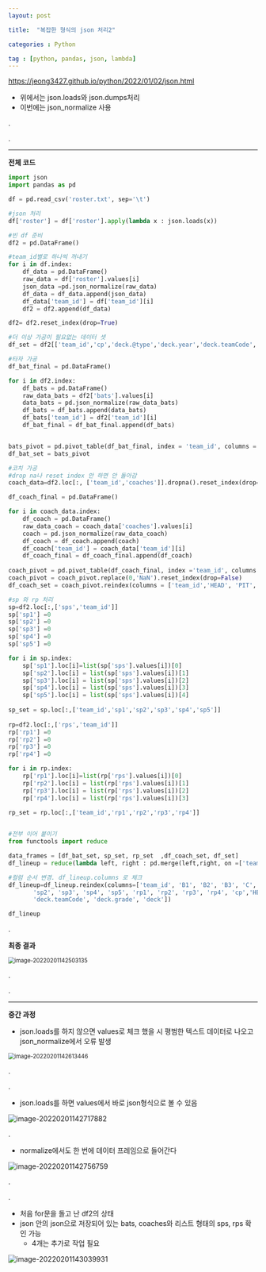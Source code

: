 ```yaml
---
layout: post

title:  "복잡한 형식의 json 처리2"

categories : Python

tag : [python, pandas, json, lambda]
---
```




https://jeong3427.github.io/python/2022/01/02/json.html

- 위에서는 json.loads와 json.dumps처리
- 이번에는 json_normalize 사용

.

.

---

**전체 코드**

```python
import json
import pandas as pd

df = pd.read_csv('roster.txt', sep='\t')

#json 처리
df['roster'] = df['roster'].apply(lambda x : json.loads(x))

#빈 df 준비
df2 = pd.DataFrame()

#team_id별로 하나씩 꺼내기
for i in df.index:
    df_data = pd.DataFrame()
    raw_data = df['roster'].values[i]
    json_data =pd.json_normalize(raw_data)
    df_data = df_data.append(json_data)
    df_data['team_id'] = df['team_id'][i]
    df2 = df2.append(df_data)

df2= df2.reset_index(drop=True)

#더 이상 가공이 필요없는 데이터 셋
df_set = df2[['team_id','cp','deck.@type','deck.year','deck.teamCode','deck.grade','deck']]

#타자 가공
df_bat_final = pd.DataFrame()

for i in df2.index:
    df_bats = pd.DataFrame()
    raw_data_bats = df2['bats'].values[i]
    data_bats = pd.json_normalize(raw_data_bats)
    df_bats = df_bats.append(data_bats)
    df_bats['team_id'] = df2['team_id'][i]
    df_bat_final = df_bat_final.append(df_bats)


bats_pivot = pd.pivot_table(df_bat_final, index = 'team_id', columns = 'pos', values = 'playerId', aggfunc = 'sum').reset_index(drop=False)
df_bat_set = bats_pivot

#코치 가공
#drop na나 reset index 안 하면 안 돌아감
coach_data=df2.loc[:, ['team_id','coaches']].dropna().reset_index(drop=True)

df_coach_final = pd.DataFrame()

for i in coach_data.index:
    df_coach = pd.DataFrame()
    raw_data_coach = coach_data['coaches'].values[i]
    coach = pd.json_normalize(raw_data_coach)
    df_coach = df_coach.append(coach)
    df_coach['team_id'] = coach_data['team_id'][i]
    df_coach_final = df_coach_final.append(df_coach)
    
coach_pivot = pd.pivot_table(df_coach_final, index ='team_id', columns = 'role', values='playerId', aggfunc ='sum',fill_value = 0).astype(int)
coach_pivot = coach_pivot.replace(0,'NaN').reset_index(drop=False)
df_coach_set = coach_pivot.reindex(columns = ['team_id','HEAD', 'PIT', 'BULLPEN', 'HIT', 'RUN','DF'])

#sp 와 rp 처리
sp=df2.loc[:,['sps','team_id']]
sp['sp1'] =0
sp['sp2'] =0
sp['sp3'] =0
sp['sp4'] =0
sp['sp5'] =0

for i in sp.index:
    sp['sp1'].loc[i]=list(sp['sps'].values[i])[0]
    sp['sp2'].loc[i] = list(sp['sps'].values[i])[1]
    sp['sp3'].loc[i] = list(sp['sps'].values[i])[2]
    sp['sp4'].loc[i] = list(sp['sps'].values[i])[3]
    sp['sp5'].loc[i] = list(sp['sps'].values[i])[4]
    
sp_set = sp.loc[:,['team_id','sp1','sp2','sp3','sp4','sp5']]
    
rp=df2.loc[:,['rps','team_id']]
rp['rp1'] =0
rp['rp2'] =0
rp['rp3'] =0
rp['rp4'] =0

for i in rp.index:
    rp['rp1'].loc[i]=list(rp['rps'].values[i])[0]
    rp['rp2'].loc[i] = list(rp['rps'].values[i])[1]
    rp['rp3'].loc[i] = list(rp['rps'].values[i])[2]
    rp['rp4'].loc[i] = list(rp['rps'].values[i])[3]
    
rp_set = rp.loc[:,['team_id','rp1','rp2','rp3','rp4']]


#전부 이어 붙이기
from functools import reduce

data_frames = [df_bat_set, sp_set, rp_set  ,df_coach_set, df_set]
df_lineup = reduce(lambda left, right : pd.merge(left,right, on =['team_id'], how='outer'), data_frames)

#컬럼 순서 변경. df_lineup.columns 로 체크 
df_lineup=df_lineup.reindex(columns=['team_id', 'B1', 'B2', 'B3', 'C', 'CF', 'DH', 'LF', 'RF', 'SS', 'sp1',
       'sp2', 'sp3', 'sp4', 'sp5', 'rp1', 'rp2', 'rp3', 'rp4', 'cp','HEAD', 'PIT', 'BULLPEN', 'HIT', 'RUN','DF', 'deck.@type', 'deck.year',
       'deck.teamCode', 'deck.grade', 'deck'])

df_lineup
```

.

**최종 결과**

<img src="../../../../img/2022-02-01-json3/image-20220201142503135.png" alt="image-20220201142503135" style="zoom: 80%;" />

.

.

---

**중간 과정**

- json.loads를 하지 않으면  values로 체크 했을 시 평범한 텍스트 데이터로 나오고 json_normalize에서 오류 발생

<img src="../../../../img/2022-02-01-json3/image-20220201142613446.png" alt="image-20220201142613446" style="zoom:80%;" />

.

.

- json.loads를 하면 values에서 바로 json형식으로 볼 수 있음

<img src="../../../../img/2022-02-01-json3/image-20220201142717882.png" alt="image-20220201142717882"  />

.

- normalize에서도 한 번에 데이터 프레임으로 들어간다

![image-20220201142756759](../../../../img/2022-02-01-json3/image-20220201142756759.png)

.

.

- 처음 for문을 돌고 난 df2의 상태
- json 안의 json으로 저장되어 있는 bats, coaches와 리스트 형태의 sps, rps 확인 가능
  - 4개는 추가로 작업 필요

![image-20220201143039931](../../../../img/2022-02-01-json3/image-20220201143039931.png)